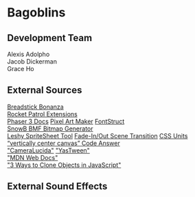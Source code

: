 # Bagoblins

## Development Team

Alexis Adolpho  
Jacob Dickerman  
Grace Ho  

## External Sources

[Breadstick Bonanza](https://github.com/jwdicker/BreadstickBonanza)  
[Rocket Patrol Extensions](https://github.com/jwdicker/RocketPatrolExtensions)  
[Phaser 3 Docs](https://newdocs.phaser.io/) 
[Pixel Art Maker](http://pixelartmaker.com/)
[FontStruct](https://fontstruct.com/)  
[SnowB BMF Bitmap Generator](https://snowb.org/)  
[Leshy SpriteSheet Tool](https://www.leshylabs.com/apps/sstool/) 
[Fade-In/Out Scene Transition](https://blog.ourcade.co/posts/2020/phaser-3-fade-out-scene-transition/) 
[CSS Units](https://www.w3schools.com/cssref/css_units.asp)  
[“vertically center canvas” Code Answer](https://www.codegrepper.com/code-examples/css/vertically+center+canvas)  
["CameraLucida"](https://github.com/nathanaltice/CameraLucida)
["YasTween"](https://github.com/nathanaltice/YasTween)  
["MDN Web Docs"](https://developer.mozilla.org/en-US/docs/Web/API)  
["3 Ways to Clone Objects in JavaScript"](https://www.samanthaming.com/tidbits/70-3-ways-to-clone-objects/)

## External Sound Effects